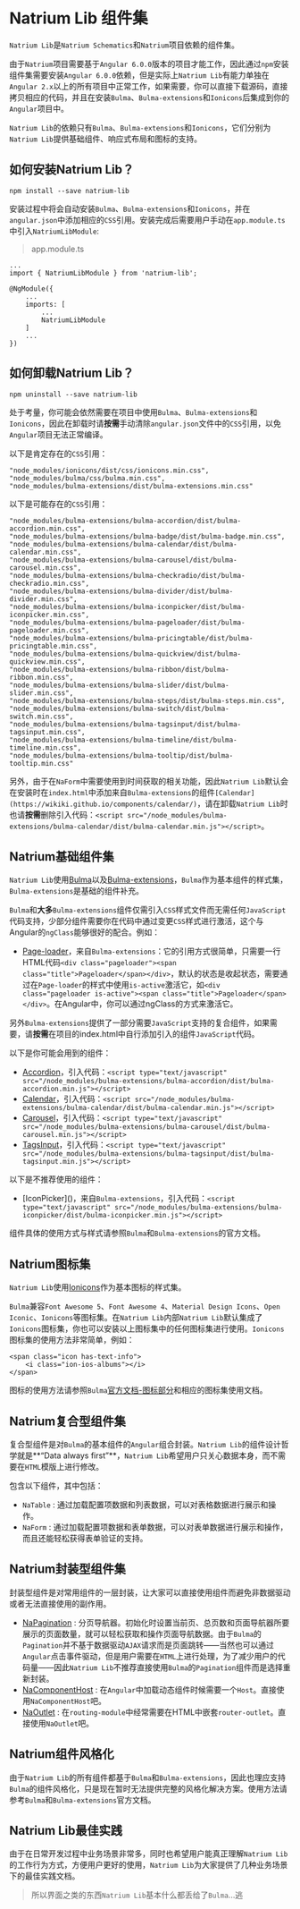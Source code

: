 # Natrium Lib 组件集

`Natrium Lib`是`Natrium Schematics`和`Natrium`项目依赖的组件集。

由于`Natrium`项目需要基于`Angular 6.0.0`版本的项目才能工作，因此通过`npm`安装组件集需要安装`Angular 6.0.0`依赖，但是实际上`Natrium Lib`有能力单独在`Angular 2.x`以上的所有项目中正常工作，如果需要，你可以直接下载源码，直接拷贝相应的代码，并且在安装`Bulma`、`Bulma-extensions`和`Ionicons`后集成到你的`Angular`项目中。

`Natrium Lib`的依赖只有`Bulma`、`Bulma-extensions`和`Ionicons`，它们分别为`Natrium Lib`提供基础组件、响应式布局和图标的支持。

## 如何安装Natrium Lib？

`npm install --save natrium-lib`

安装过程中将会自动安装`Bulma`、`Bulma-extensions`和`Ionicons`，并在`angular.json`中添加相应的`CSS`引用。安装完成后需要用户手动在`app.module.ts`中引入`NatriumLibModule`:

> app.module.ts

    ...
    import { NatriumLibModule } from 'natrium-lib';

    @NgModule({
        ...
        imports: [
            ...
            NatriumLibModule
        ]
        ...
    })

## 如何卸载Natrium Lib？

`npm uninstall --save natrium-lib`

处于考量，你可能会依然需要在项目中使用`Bulma`、`Bulma-extensions`和`Ionicons`，因此在卸载时请**按需**手动清除`angular.json`文件中的`CSS`引用，以免`Angular`项目无法正常编译。

以下是肯定存在的`CSS`引用：

    "node_modules/ionicons/dist/css/ionicons.min.css",
    "node_modules/bulma/css/bulma.min.css",
    "node_modules/bulma-extensions/dist/bulma-extensions.min.css"

以下是可能存在的`CSS`引用：

    "node_modules/bulma-extensions/bulma-accordion/dist/bulma-accordion.min.css",
    "node_modules/bulma-extensions/bulma-badge/dist/bulma-badge.min.css",
    "node_modules/bulma-extensions/bulma-calendar/dist/bulma-calendar.min.css",
    "node_modules/bulma-extensions/bulma-carousel/dist/bulma-carousel.min.css",
    "node_modules/bulma-extensions/bulma-checkradio/dist/bulma-checkradio.min.css",
    "node_modules/bulma-extensions/bulma-divider/dist/bulma-divider.min.css",
    "node_modules/bulma-extensions/bulma-iconpicker/dist/bulma-iconpicker.min.css",
    "node_modules/bulma-extensions/bulma-pageloader/dist/bulma-pageloader.min.css",
    "node_modules/bulma-extensions/bulma-pricingtable/dist/bulma-pricingtable.min.css",
    "node_modules/bulma-extensions/bulma-quickview/dist/bulma-quickview.min.css",
    "node_modules/bulma-extensions/bulma-ribbon/dist/bulma-ribbon.min.css",
    "node_modules/bulma-extensions/bulma-slider/dist/bulma-slider.min.css",
    "node_modules/bulma-extensions/bulma-steps/dist/bulma-steps.min.css",
    "node_modules/bulma-extensions/bulma-switch/dist/bulma-switch.min.css",
    "node_modules/bulma-extensions/bulma-tagsinput/dist/bulma-tagsinput.min.css",
    "node_modules/bulma-extensions/bulma-timeline/dist/bulma-timeline.min.css",
    "node_modules/bulma-extensions/bulma-tooltip/dist/bulma-tooltip.min.css"

另外，由于在`NaForm`中需要使用到时间获取的相关功能，因此`Natrium Lib`默认会在安装时在`index.html`中添加来自`Bulma-extensions`的组件`[Calendar](https://wikiki.github.io/components/calendar/)`，请在卸载`Natrium Lib`时也请**按需**删除引入代码：`<script src="/node_modules/bulma-extensions/bulma-calendar/dist/bulma-calendar.min.js"></script>`。

## Natrium基础组件集

`Natrium Lib`使用[Bulma](https://bulma.io/)以及[Bulma-extensions](https://wikiki.github.io/)，`Bulma`作为基本组件的样式集，`Bulma-extensions`是基础的组件补充。

`Bulma`和**大多**`Bulma-extensions`组件仅需引入`CSS`样式文件而无需任何`JavaScript`代码支持，少部分组件需要你在代码中通过变更`CSS`样式进行激活，这个与Angular的`ngClass`能够很好的配合。例如：

- [Page-loader](https://wikiki.github.io/elements/pageloader/)，来自`Bulma-extensions`：它的引用方式很简单，只需要一行HTML代码`<div class="pageloader"><span class="title">Pageloader</span></div>`，默认的状态是收起状态，需要通过在`Page-loader`的样式中使用`is-active`激活它，如`<div class="pageloader is-active"><span class="title">Pageloader</span></div>`。在Angular中，你可以通过ngClass的方式来激活它。

另外`Bulma-extensions`提供了一部分需要`JavaScript`支持的复合组件，如果需要，请**按需**在项目的index.html中自行添加引入的组件`JavaScript`代码。

以下是你可能会用到的组件：

- [Accordion](https://wikiki.github.io/components/accordion/)，引入代码：`<script type="text/javascript" src="/node_modules/bulma-extensions/bulma-accordion/dist/bulma-accordion.min.js"></script>`
- [Calendar](https://wikiki.github.io/components/calendar/)，引入代码：`<script src="/node_modules/bulma-extensions/bulma-calendar/dist/bulma-calendar.min.js"></script>`
- [Carousel](https://wikiki.github.io/components/carousel/)，引入代码：`<script type="text/javascript" src="/node_modules/bulma-extensions/bulma-carousel/dist/bulma-carousel.min.js"></script>`
- [TagsInput](https://wikiki.github.io/form/tagsinput/)，引入代码：`<script type="text/javascript" src="/node_modules/bulma-extensions/bulma-tagsinput/dist/bulma-tagsinput.min.js"></script>`

以下是不推荐使用的组件：

- [IconPicker](<script type="text/javascript" src="/node_modules/bulma-extensions/bulma-iconpicker/dist/bulma-iconpicker.min.js"></script>)，来自`Bulma-extensions`，引入代码：`<script type="text/javascript" src="/node_modules/bulma-extensions/bulma-iconpicker/dist/bulma-iconpicker.min.js"></script>`

组件具体的使用方式与样式请参照`Bulma`和`Bulma-extensions`的官方文档。

## Natrium图标集

`Natrium Lib`使用[Ionicons](https://ionicons.com/)作为基本图标的样式集。

`Bulma`兼容`Font Awesome 5`、`Font Awesome 4`、`Material Design Icons`、`Open Iconic`、`Ionicons`等图标集。在`Natrium Lib`内部`Natrium Lib`默认集成了`Ionicons`图标集，你也可以安装以上图标集中的任何图标集进行使用。`Ionicons`图标集的使用方法非常简单，例如：

    <span class="icon has-text-info">
        <i class="ion-ios-albums"></i>
    </span>

图标的使用方法请参照`Bulma`[官方文档-图标部分](https://bulma.io/documentation/elements/icon/)和相应的图标集使用文档。

## Natrium复合型组件集

复合型组件是对`Bulma`的基本组件的`Angular`组合封装。`Natrium Lib`的组件设计哲学就是**“Data always first”**，`Natrium Lib`希望用户只关心数据本身，而不需要在`HTML`模版上进行修改。

包含以下组件，其中包括：

- `NaTable` : 通过加载配置项数据和列表数据，可以对表格数据进行展示和操作。
- `NaForm` : 通过加载配置项数据和表单数据，可以对表单数据进行展示和操作，而且还能轻松获得表单验证的支持。

## Natrium封装型组件集

封装型组件是对常用组件的一层封装，让大家可以直接使用组件而避免非数据驱动或者无法直接使用的副作用。

- [NaPagination](./docs/components/na-pagination.md) : 分页导航器。初始化时设置当前页、总页数和页面导航器所要展示的页面数量，就可以轻松获取和操作页面导航数据。由于`Bulma`的`Pagination`并不基于数据驱动`AJAX`请求而是页面跳转——当然也可以通过`Angular`点击事件驱动，但是用户需要在`HTML`上进行处理，为了减少用户的代码量——因此`Natrium Lib`不推荐直接使用`Bulma`的`Pagination`组件而是选择重新封装。
- [NaComponentHost](./docs/components/na-component-host.md) : 在`Angular`中加载动态组件时候需要一个`Host`。直接使用`NaComponentHost`吧。
- [NaOutlet](./docs/na-outlet.md) : 在`routing-module`中经常需要在HTML中嵌套`router-outlet`。直接使用`NaOutlet`吧。

## Natrium组件风格化

由于`Natrium Lib`的所有组件都基于`Bulma`和`Bulma-extensions`，因此也理应支持`Bulma`的组件风格化，只是现在暂时无法提供完整的风格化解决方案。使用方法请参考`Bulma`和`Bulma-extensions`官方文档。

## Natrium Lib最佳实践

由于在日常开发过程中业务场景非常多，同时也希望用户能真正理解`Natrium Lib`的工作行为方式，方便用户更好的使用，`Natrium Lib`为大家提供了几种业务场景下的最佳实践文档。

> 所以界面之类的东西`Natrium Lib`基本什么都丢给了`Bulma`...逃